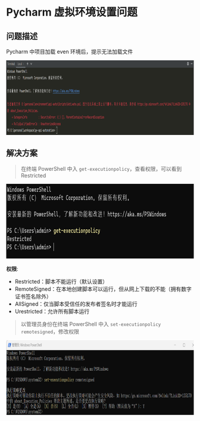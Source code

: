 # Pycharm 虚拟环境设置问题

## 问题描述

Pycharm 中项目加载 even 环境后，提示无法加载文件

<div style="text-align: center;">
  <img src="./images/pycharm1.png" height="200" alt="403 Forbidden">
</div>

## 解决方案

> 在终端 PowerShell 中入 `get-executionpolicy`，查看权限，可以看到 Restricted

<div style="text-align: center;">
  <img src="./images/pycharm2.png" height="200" alt="403 Forbidden">
</div>

**权限**:

- Restricted：脚本不能运行（默认设置） 
- RemoteSigned：在本地创建脚本可以运行，但从网上下载的不能（拥有数字证书签名除外） 
- AllSigned：仅当脚本受信任的发布者签名时才能运行 
- Urestricted：允许所有脚本运行

> 以管理员身份在终端 PowerShell 中入 `set-executionpolicy remotesigned`，修改权限

<div style="text-align: center;">
  <img src="./images/pycharm3.png" height="200" alt="403 Forbidden">
</div>




